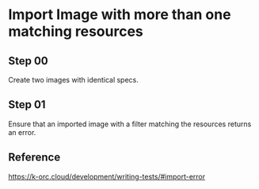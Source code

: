 # Import Image with more than one matching resources

## Step 00

Create two images with identical specs.

## Step 01

Ensure that an imported image with a filter matching the resources returns an error.

## Reference

https://k-orc.cloud/development/writing-tests/#import-error
